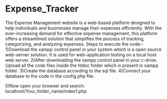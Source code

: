 # Expense_Tracker
The Expense Management website is a web-based platform designed to help individuals and businesses manage their expenses efficiently. With the ever-increasing demand for effective expense management, this platform offers a streamlined solution that simplifies the process of tracking, categorizing, and analyzing expenses.
Steps to execute the code:-
1)Download the xampp control panel in your system which is a open source web-server solution. It is used for web-application testing on a local host web server.
2)After downloading the xampp control panel in your c-drive. Upload all the code files inside the htdoc folder which is present in xampp folder.
3)Create the database according to the sql file.
4)Connect your database to the code in the config.php file:
<?php
session_start();
$con=mysqli_connect('localhost','root','','expense');
?>
5)Now open your browser and search: localhost/Your_folder_name/index1.php
